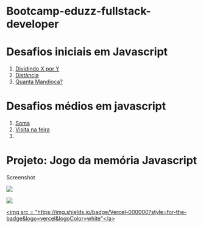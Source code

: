 # Bootcamp-eduzz-fullstack-developer


# Desafios iniciais em Javascript
<ol>
<li><a  href = "javascript/desafios/Dividindo X por Y.js">Dividindo X por Y</a></li>
<li><a href = "javascript/desafios/distancia.js">Distância</a></li>
<li><a href = "javascript/desafios/quantamandioca.js">Quanta Mandioca?</a></li>
</ol>

# Desafios médios em javascript
<ol>
<li><a  href = "javascript/desafios/soma.js">Soma</a></li>
<li><a href = "javascript/desafios/Visita na feira.js">Visita na feira</a></li>
<li><a href = "javascript/desafios/"></a></li>
</ol>

# Projeto: Jogo da memória Javascript

<p>Screenshot</p>
<img src = "preview.gif">

<a href = "github.com/nivandosoares/javscript-memory-game"><img src = "https://img.shields.io/badge/GitHub-100000?style=for-the-badge&logo=github&logoColor=white"></a>

<a href = "javascript-memory-game.vercel.app"><img src = "https://img.shields.io/badge/Vercel-000000?style=for-the-badge&logo=vercel&logoColor=white"</a>

